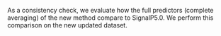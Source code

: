 As a consistency check, we evaluate how the full predictors (complete averaging) of the new method compare to SignalP5.0.
We perform this comparison on the new updated dataset.